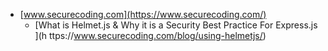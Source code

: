 []()

* [www.securecoding.com](https://www.securecoding.com/)
  - [What is Helmet.js & Why it is a Security Best Practice For Express.js ](h ttps://www.securecoding.com/blog/using-helmetjs/)